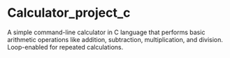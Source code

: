 # Calculator_project_c
A simple command-line calculator in C language that performs basic arithmetic operations like addition, subtraction, multiplication, and division. Loop-enabled for repeated calculations.
